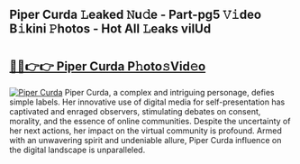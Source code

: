 ## Piper Curda 𝙻eaked 𝙽u𝚍e - Part-pg5 𝚅𝚒deo B𝚒kini 𝙿hotos - Hot All 𝙻eaks viIUd

# <h2><a href="http://ld268f.urlbe.top/?page=Piper+Curda">🔗🔗👉👉 Piper Curda P𝚑oto𝚜Vid𝚎o</a></h2>

[![Piper Curda](https://i.imgur.com/eBuTRDB.gif)](http://ld268f.urlbe.top/?page=Piper+Curda)
Piper Curda, a complex and intriguing personage, defies simple labels. Her innovative use of digital media for self-presentation has captivated and enraged observers, stimulating debates on consent, morality, and the essence of online communities. Despite the uncertainty of her next actions, her impact on the virtual community is profound. Armed with an unwavering spirit and undeniable allure, Piper Curda influence on the digital landscape is unparalleled.
